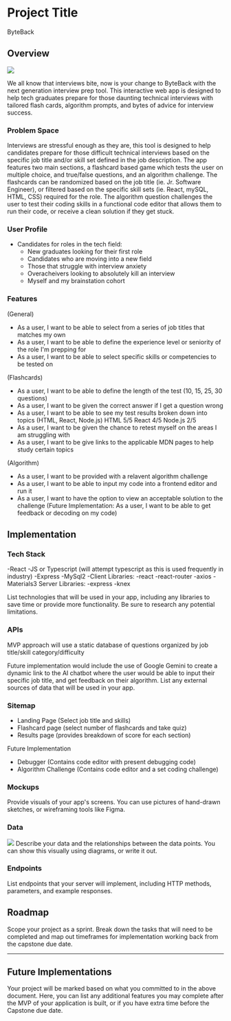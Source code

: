 
# Project Title
ByteBack

## Overview
![](ByteBack-logo.png)

We all know that interviews bite, now is your change to ByteBack with the next generation interview prep
tool. This interactive web app is designed to help tech graduates prepare for those daunting technical interviews with tailored flash cards, algorithm prompts, and bytes of advice for interview success. 

### Problem Space

Interviews are stressful enough as they are, this tool is designed to help candidates prepare for those 
difficult technical interviews based on the specific job title and/or skill set defined in the job description. The app features two main sections, a flashcard based game which tests the user on multiple choice, and true/false questions, and an algorithm challenge. The flashcards can be randomized based on the job title (ie. Jr. Software Engineer), or filtered based on the specific skill sets (ie. React, mySQL, HTML, CSS) required for the role. The algorithm question challenges the user to test their coding skills in a functional code editor that allows them to run their code, or receive a clean solution if they get stuck. 

### User Profile

- Candidates for roles in the tech field:
    - New graduates looking for their first role
    - Candidates who are moving into a new field
    - Those that struggle with interview anxiety
    - Overacheivers looking to absolutely kill an interview
    - Myself and my brainstation cohort 

### Features

(General)
- As a user, I want to be able to select from a series of job titles that matches my own
- As a user, I want to be able to define the experience level or seniority of the role I'm prepping for
- As a user, I want to be able to select specific skills or competencies to be tested on

(Flashcards)
- As a user, I want to be able to define the length of the test (10, 15, 25, 30 questions)
- As a user, I want to be given the correct answer if I get a question wrong
- As a user, I want to be able to see my test results broken down into topics (HTML, React, Node.js)
    HTML 5/5    React 4/5   Node.js 2/5
- As a user, I want to be given the chance to retest myself on the areas I am struggling with
- As a user, I want to be give links to the applicable MDN pages to help study certain topics

(Algorithm)
- As a user, I want to be provided with a relavent algorithm challenge
- As a user, I want to be able to input my code into a frontend editor and run it
- As a user, I want to have the option to view an acceptable solution to the challenge
    (Future Implementation: As a user, I want to be able to get feedback or decoding on my code)

## Implementation


### Tech Stack

-React
-JS or Typescript (will attempt typescript as this is used frequently in industry)
-Express
-MySql2
-Client Libraries:
    -react
    -react-router
    -axios
    -Materials3
Server Libraries:
    -express
    -knex

List technologies that will be used in your app, including any libraries to save time or provide more functionality. Be sure to research any potential limitations.

### APIs

MVP approach will use a static database of questions organized by job title/skill category/difficulty

Future implementation would include the use of Google Gemini to create a dynamic link to the AI chatbot
where the user would be able to input their specific job title, and get feedback on their algorithm. 
List any external sources of data that will be used in your app.

### Sitemap

- Landing Page (Select job title and skills)
- Flashcard page (select number of flashcards and take quiz)
- Results page (provides breakdown of score for each section)

Future Implementation
- Debugger (Contains code editor with present debugging code)
- Algorithm Challenge (Contains code editor and a set coding challenge)


### Mockups

Provide visuals of your app's screens. You can use pictures of hand-drawn sketches, or wireframing tools like Figma.

### Data

![](SQL-database-diagram.png)
Describe your data and the relationships between the data points. You can show this visually using diagrams, or write it out. 

### Endpoints

List endpoints that your server will implement, including HTTP methods, parameters, and example responses.

## Roadmap

Scope your project as a sprint. Break down the tasks that will need to be completed and map out timeframes for implementation working back from the capstone due date. 

---

## Future Implementations
Your project will be marked based on what you committed to in the above document. Here, you can list any additional features you may complete after the MVP of your application is built, or if you have extra time before the Capstone due date.
